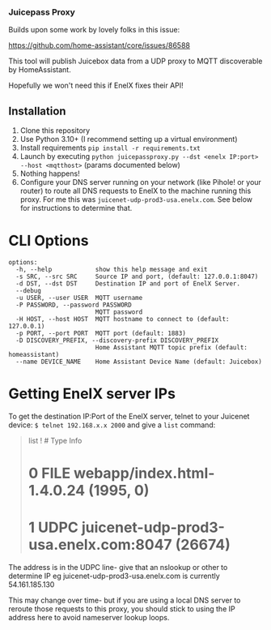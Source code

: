 ### Juicepass Proxy

Builds upon some work by lovely folks in this issue:

https://github.com/home-assistant/core/issues/86588

This tool will publish Juicebox data from a UDP proxy to MQTT discoverable by HomeAssistant.

Hopefully we won't need this if EnelX fixes their API!

## Installation

1. Clone this repository
2. Use Python 3.10+ (I recommend setting up a virtual environment)
3. Install requirements `pip install -r requirements.txt`
4. Launch by executing `python juicepassproxy.py --dst <enelx IP:port> --host <mqtthost>` (params documented below)
5. Nothing happens!
6. Configure your DNS server running on your network (like Pihole! or your router) to route all DNS requests to EnelX to the machine running this proxy. For me this was `juicenet-udp-prod3-usa.enelx.com`. See below for instructions to determine that.

# CLI Options

```
options:
  -h, --help            show this help message and exit
  -s SRC, --src SRC     Source IP and port, (default: 127.0.0.1:8047)
  -d DST, --dst DST     Destination IP and port of EnelX Server.
  --debug
  -u USER, --user USER  MQTT username
  -P PASSWORD, --password PASSWORD
                        MQTT password
  -H HOST, --host HOST  MQTT hostname to connect to (default: 127.0.0.1)
  -p PORT, --port PORT  MQTT port (default: 1883)
  -D DISCOVERY_PREFIX, --discovery-prefix DISCOVERY_PREFIX
                        Home Assistant MQTT topic prefix (default: homeassistant)
  --name DEVICE_NAME    Home Assistant Device Name (default: Juicebox)
```

# Getting EnelX server IPs

To get the destination IP:Port of the EnelX server, telnet to your Juicenet device:
`$ telnet 192.168.x.x 2000`
and give a `list` command:

> list
> ! # Type  Info
> # 0 FILE  webapp/index.html-1.4.0.24 (1995, 0)
> # 1 UDPC  juicenet-udp-prod3-usa.enelx.com:8047 (26674)

The address is in the UDPC line- give that an nslookup or other to determine IP
eg juicenet-udp-prod3-usa.enelx.com is currently 54.161.185.130

This may change over time- but if you are using a local DNS server to reroute those requests to this proxy, you should stick to using the IP address here to avoid nameserver lookup loops.

